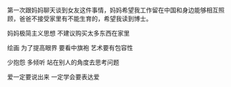 第一次跟妈妈聊天谈到女友这件事情，妈妈希望我工作留在中国和身边能够相互照顾，爸爸不接受家里有不能生育的，希望我读到博士。

妈妈极简主义思想 不建议购买太多东西在家里

绘画  为了提高眼界
要看中旗袍
艺术要有包容性

少抱怨 多倾听
站在别人的角度去思考问题

爱一定要说出来
一定学会要表达爱
